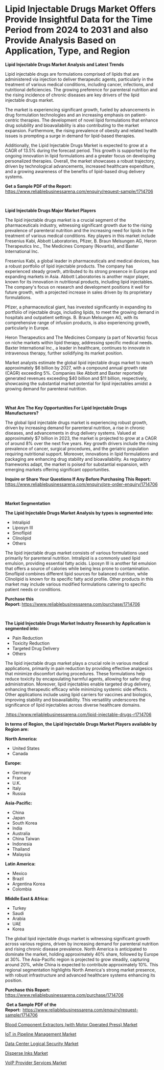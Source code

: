 <p><h1>Lipid Injectable Drugs Market Offers Provide Insightful Data for the Time Period from 2024 to 2031 and also Provide Analysis Based on Application, Type, and Region</h1></p><p><strong>Lipid Injectable Drugs Market Analysis and Latest Trends</strong></p>
<p><p>Lipid injectable drugs are formulations comprised of lipids that are administered via injection to deliver therapeutic agents, particularly in the treatment of various medical conditions, including cancer, infections, and nutritional deficiencies. The growing preference for parenteral nutrition and the rising incidence of chronic diseases are key drivers of the lipid injectable drugs market. </p><p>The market is experiencing significant growth, fueled by advancements in drug formulation technologies and an increasing emphasis on patient-centric therapies. The development of novel lipid formulations that enhance drug solubility and bioavailability is also contributing to the market expansion. Furthermore, the rising prevalence of obesity and related health issues is prompting a surge in demand for lipid-based therapies.</p><p>Additionally, the Lipid Injectable Drugs Market is expected to grow at a CAGR of 13.5% during the forecast period. This growth is supported by the ongoing innovation in lipid formulations and a greater focus on developing personalized therapies. Overall, the market showcases a robust trajectory, driven by technological advancements, increased healthcare expenditure, and a growing awareness of the benefits of lipid-based drug delivery systems.</p></p>
<p><strong>Get a Sample PDF of the Report:&nbsp;</strong> <a href="https://www.reliablebusinessarena.com/enquiry/request-sample/1714706?utm_campaign=1331&utm_medium=2&utm_source=Github&utm_content=ia&utm_term=22102024&utm_id=lipid-injectable-drugs">https://www.reliablebusinessarena.com/enquiry/request-sample/1714706</a></p>
<p>&nbsp;</p>
<p><strong>Lipid Injectable Drugs Major Market Players</strong></p>
<p><p>The lipid injectable drugs market is a crucial segment of the pharmaceuticals industry, witnessing significant growth due to the rising prevalence of parenteral nutrition and the increasing need for lipids in the treatment of various medical conditions. Key players in this market include Fresenius Kabi, Abbott Laboratories, Pfizer, B. Braun Melsungen AG, Heron Therapeutics Inc., The Medicines Company (Novartis), and Baxter International Inc.</p><p>Fresenius Kabi, a global leader in pharmaceuticals and medical devices, has a robust portfolio of lipid injectable products. The company has experienced steady growth, attributed to its strong presence in Europe and expanding markets in Asia. Abbott Laboratories is another major player, known for its innovation in nutritional products, including lipid injectables. The company's focus on research and development positions it well for future growth, with a projected increase in sales driven by its proprietary formulations.</p><p>Pfizer, a pharmaceutical giant, has invested significantly in expanding its portfolio of injectable drugs, including lipids, to meet the growing demand in hospitals and outpatient settings. B. Braun Melsungen AG, with its comprehensive range of infusion products, is also experiencing growth, particularly in Europe.</p><p>Heron Therapeutics and The Medicines Company (a part of Novartis) focus on niche markets within lipid therapy, addressing specific medical needs. Baxter International Inc., a leader in healthcare, continues to innovate in intravenous therapy, further solidifying its market position.</p><p>Market analysts estimate the global lipid injectable drugs market to reach approximately $6 billion by 2027, with a compound annual growth rate (CAGR) exceeding 5%. Companies like Abbott and Baxter reportedly generated revenues exceeding $40 billion and $11 billion, respectively, showcasing the substantial market potential for lipid injectables amidst a growing demand for parenteral nutrition.</p></p>
<p>&nbsp;</p>
<p><strong>What Are The Key Opportunities For Lipid Injectable Drugs Manufacturers?</strong></p>
<p><p>The global lipid injectable drugs market is experiencing robust growth, driven by increasing demand for parenteral nutrition, a rise in chronic diseases, and advancements in drug delivery systems. Valued at approximately $7 billion in 2023, the market is projected to grow at a CAGR of around 8% over the next five years. Key growth drivers include the rising prevalence of cancer, surgical procedures, and the geriatric population requiring nutritional support. Moreover, innovations in lipid formulations and packaging are enhancing drug stability and bioavailability. As regulatory frameworks adapt, the market is poised for substantial expansion, with emerging markets offering significant opportunities.</p></p>
<p><strong>Inquire or Share Your Questions If Any Before Purchasing This Report:</strong> <a href="https://www.reliablebusinessarena.com/enquiry/pre-order-enquiry/1714706?utm_campaign=1331&utm_medium=2&utm_source=Github&utm_content=ia&utm_term=22102024&utm_id=lipid-injectable-drugs">https://www.reliablebusinessarena.com/enquiry/pre-order-enquiry/1714706</a></p>
<p>&nbsp;</p>
<p><strong>Market Segmentation</strong></p>
<p><strong>The Lipid Injectable Drugs Market Analysis by types is segmented into:</strong></p>
<p><ul><li>Intralipid</li><li>Liposyn III</li><li>Smoflipid</li><li>Clinolipid</li><li>Others</li></ul></p>
<p><p>The lipid injectable drugs market consists of various formulations used primarily for parenteral nutrition. Intralipid is a commonly used lipid emulsion, providing essential fatty acids. Liposyn III is another fat emulsion that offers a source of calories while being less prone to contamination. Smoflipid combines different lipid sources for balanced nutrition, while Clinolipid is known for its specific fatty acid profile. Other products in this market may include various modified formulations catering to specific patient needs or conditions.</p></p>
<p><strong>Purchase this Report:&nbsp;</strong><a href="https://www.reliablebusinessarena.com/purchase/1714706?utm_campaign=1331&utm_medium=2&utm_source=Github&utm_content=ia&utm_term=22102024&utm_id=lipid-injectable-drugs">https://www.reliablebusinessarena.com/purchase/1714706</a></p>
<p>&nbsp;</p>
<p><strong>The Lipid Injectable Drugs Market Industry Research by Application is segmented into:</strong></p>
<p><ul><li>Pain Reduction</li><li>Toxicity Reduction</li><li>Targeted Drug Delivery</li><li>Others</li></ul></p>
<p><p>The lipid injectable drugs market plays a crucial role in various medical applications, primarily in pain reduction by providing effective analgesics that minimize discomfort during procedures. These formulations help reduce toxicity by encapsulating harmful agents, allowing for safer drug administration. Moreover, lipid injectables enable targeted drug delivery, enhancing therapeutic efficacy while minimizing systemic side effects. Other applications include using lipid carriers for vaccines and biologics, improving stability and bioavailability. This versatility underscores the significance of lipid injectables across diverse healthcare domains.</p></p>
<p><a href="https://www.reliablebusinessarena.com/lipid-injectable-drugs-r1714706?utm_campaign=1331&utm_medium=2&utm_source=Github&utm_content=ia&utm_term=22102024&utm_id=lipid-injectable-drugs">&nbsp;https://www.reliablebusinessarena.com/lipid-injectable-drugs-r1714706</a></p>
<p><strong>In terms of Region, the Lipid Injectable Drugs Market Players available by Region are:</strong></p>
<p>
    <p> <strong> North America: </strong>
        <ul>
            <li>United States</li>
            <li>Canada</li>
        </ul>
        </p> 
    <p> <strong> Europe: </strong>
        <ul>
            <li>Germany</li>
            <li>France</li>
            <li>U.K.</li>
            <li>Italy</li>
            <li>Russia</li>
        </ul>
        </p> 
    <p> <strong> Asia-Pacific: </strong>
        <ul>
            <li>China</li>
            <li>Japan</li>
            <li>South Korea</li>
            <li>India</li>
            <li>Australia</li>
            <li>China Taiwan</li>
            <li>Indonesia</li>
            <li>Thailand</li>
            <li>Malaysia</li>
        </ul>
        </p> 
    <p> <strong> Latin America: </strong>
        <ul>
            <li>Mexico</li>
            <li>Brazil</li>
            <li>Argentina Korea</li>
            <li>Colombia</li>
        </ul>
        </p> 
    <p> <strong> Middle East & Africa: </strong>
        <ul>
            <li>Turkey</li>
            <li>Saudi</li>
            <li>Arabia</li>
            <li>UAE</li>
            <li>Korea</li>
        </ul>
    </p>
    </p>
<p><p>The global lipid injectable drugs market is witnessing significant growth across various regions, driven by increasing demand for parenteral nutrition and rising chronic disease prevalence. North America is anticipated to dominate the market, holding approximately 40% share, followed by Europe at 30%. The Asia-Pacific region is projected to grow steadily, capturing around 20%, while China is expected to contribute approximately 10%. This regional segmentation highlights North America's strong market presence, with robust infrastructure and advanced healthcare systems enhancing its position.</p></p>
<p><strong>Purchase this Report: </strong><a href="https://www.reliablebusinessarena.com/purchase/1714706?utm_campaign=1331&utm_medium=2&utm_source=Github&utm_content=ia&utm_term=22102024&utm_id=lipid-injectable-drugs">https://www.reliablebusinessarena.com/purchase/1714706</a></p>
<p>&nbsp;<strong>Get a Sample PDF of the Report:&nbsp;&nbsp;</strong><a href="https://www.reliablebusinessarena.com/enquiry/request-sample/1714706?utm_campaign=1331&utm_medium=2&utm_source=Github&utm_content=ia&utm_term=22102024&utm_id=lipid-injectable-drugs">https://www.reliablebusinessarena.com/enquiry/request-sample/1714706</a></p>
<p><strong></strong></p>
<p><p><a href="https://github.com/joannesouthgate/Market-Research-Report-List-5/blob/main/blood-component-extractors-with-motor-operated-press-market.md?utm_campaign=1331&utm_medium=2&utm_source=Github&utm_content=ia&utm_term=22102024&utm_id=lipid-injectable-drugs">Blood Component Extractors (with Motor Operated Press) Market</a></p><p><a href="https://www.linkedin.com/pulse/iot-pipeline-management-spectrum-usage-patterns-sector-evolution-iizlf?utm_campaign=1331&utm_medium=2&utm_source=Github&utm_content=ia&utm_term=22102024&utm_id=lipid-injectable-drugs">IoT in Pipeline Management Market</a></p><p><a href="https://www.linkedin.com/pulse/data-center-logical-security-market-global-regional-analysis-3zmsf?utm_campaign=1331&utm_medium=2&utm_source=Github&utm_content=ia&utm_term=22102024&utm_id=lipid-injectable-drugs">Data Center Logical Security Market</a></p><p><a href="https://www.linkedin.com/pulse/disperse-inks-market-research-report-2024-2031-market-critics-x3etc?utm_campaign=1331&utm_medium=2&utm_source=Github&utm_content=ia&utm_term=22102024&utm_id=lipid-injectable-drugs">Disperse Inks Market</a></p><p><a href="https://www.linkedin.com/pulse/voip-provider-services-market-research-report-2024-2031-acd9f?utm_campaign=1331&utm_medium=2&utm_source=Github&utm_content=ia&utm_term=22102024&utm_id=lipid-injectable-drugs">VoIP Provider Services Market</a></p></p>